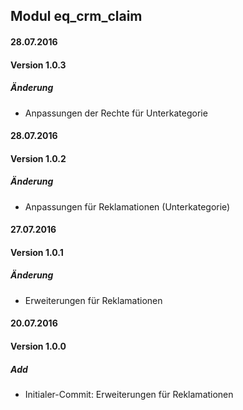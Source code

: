 ## Modul eq_crm_claim

#### 28.07.2016
#### Version 1.0.3
##### Änderung
- Anpassungen der Rechte für Unterkategorie


#### 28.07.2016
#### Version 1.0.2
##### Änderung
- Anpassungen für Reklamationen (Unterkategorie)


#### 27.07.2016
#### Version 1.0.1
##### Änderung
- Erweiterungen für Reklamationen



#### 20.07.2016
#### Version 1.0.0
##### Add
- Initialer-Commit: Erweiterungen für Reklamationen
